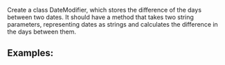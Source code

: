Create a class DateModifier, which stores the difference of the days between two dates. It should have a method that takes two string parameters, representing dates as strings and calculates the difference in the days between them. 

## Examples:


